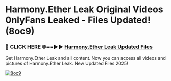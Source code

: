 # Harmony.Ether Leak Original Videos 0nlyFans Leaked - Files Updated! (8oc9)

<h3>🔴 CLICK HERE 🌐==►► <a href="https://tinyurl.com/2jnfzry5" rel="nofollow">Harmony.Ether Leak Updated Files</a></h3>

Get Harmony.Ether Leak and all content. Now you can access all videos and pictures of Harmony.Ether Leak. New Updated Files 2025!

[![8oc9](https://i.imgur.com/GyGTBgg.gif)](https://tinyurl.com/2jnfzry5)
